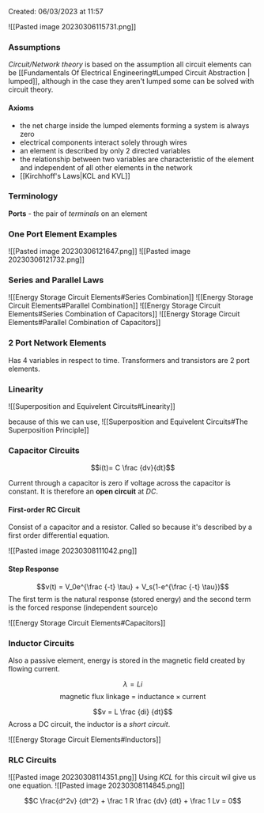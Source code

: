 Created: 06/03/2023 at 11:57

![[Pasted image 20230306115731.png]]

### Assumptions
*Circuit/Network theory* is based on the assumption all circuit elements can be [[Fundamentals Of Electrical Engineering#Lumped Circuit Abstraction | lumped]], although in the case they aren't lumped some can be solved with circuit theory.

#### Axioms
- the net charge inside the lumped elements forming a system is always zero
- electrical components interact solely through wires
- an element is described by only 2 directed variables
- the relationship between two variables are characteristic of the element and independent of all other elements in the network
- [[Kirchhoff's Laws|KCL and KVL]]

### Terminology
**Ports** - the pair of *terminals* on an element

### One Port Element Examples
![[Pasted image 20230306121647.png]]
![[Pasted image 20230306121732.png]]

### Series and Parallel Laws
![[Energy Storage Circuit Elements#Series Combination]]
![[Energy Storage Circuit Elements#Parallel Combination]]
![[Energy Storage Circuit Elements#Series Combination of Capacitors]]
![[Energy Storage Circuit Elements#Parallel Combination of Capacitors]]

### 2 Port Network Elements
Has 4 variables in respect to time.
Transformers and transistors are 2 port elements.

### Linearity
![[Superposition and Equivelent Circuits#Linearity]]

because of this we can use,
![[Superposition and Equivelent Circuits#The Superposition Principle]]

### Capacitor Circuits
$$i(t)= C \frac {dv}{dt}$$

Current through a capacitor is zero if voltage across the capacitor is constant. It is therefore an **open circuit** at *DC*.

#### First-order RC Circuit
Consist of a capacitor and a resistor. Called so because it's described by a first order differential equation.

![[Pasted image 20230308111042.png]]

#### Step Response
$$v(t) = V_0e^{\frac {-t} \tau} + V_s(1-e^{\frac {-t} \tau})$$
The first term is the natural response (stored energy) and the second term is the forced response (independent source)o

![[Energy Storage Circuit Elements#Capacitors]]

### Inductor Circuits
Also a passive element, energy is stored in the magnetic field created by flowing current.

$$\lambda = Li$$
$$\text{magnetic flux linkage = inductance} \times \text {current}$$

$$v = L \frac {di} {dt}$$
Across a DC circuit, the inductor is a *short circuit*.

![[Energy Storage Circuit Elements#Inductors]]

### RLC Circuits
![[Pasted image 20230308114351.png]]
Using *KCL* for this circuit wil give us one equation.
![[Pasted image 20230308114845.png]]

$$C \frac{d^2v} {dt^2} + \frac 1 R \frac {dv} {dt} + \frac 1 Lv = 0$$